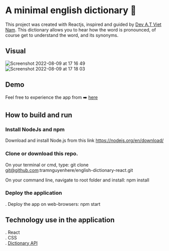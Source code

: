 # A minimal english dictionary 📓

This project was created with Reactjs, inspired and guided by [Dev A.T Viet Nam](https://www.youtube.com/watch?v=PnY_lb8Ezhs).
This dictionary allows you to hear how the word is pronounced, of course get to understand the word, and its synonyms.

## Visual
![Screenshot 2022-08-09 at 17 16 49](https://user-images.githubusercontent.com/57455557/183672437-e36dacd3-e353-49a2-96cc-2e29a1112309.png)
![Screenshot 2022-08-09 at 17 18 03](https://user-images.githubusercontent.com/57455557/183672729-9dc9d523-f194-4f0a-9899-b75e26993d57.png)


## Demo
Feel free to experience the app from ➡️ [here](https://english-dictionary-tramnguyenhere.netlify.app)

## How to build and run

### Install NodeJs and npm

Download and install Node.js from this link https://nodejs.org/en/download/

### Clone or download this repo.

On your terminal or cmd, type: git clone git@github.com:tramnguyenhere/english-dictionary-react.git <br />

On your command line, navigate to root folder and install: npm install

### Deploy the application

. Deploy the app on web-browsers: npm start

## Technology use in the application

. React <br /> . CSS <br /> . [Dictionary API](https://api.dictionaryapi.dev/api/v2/entries/en/hello)
